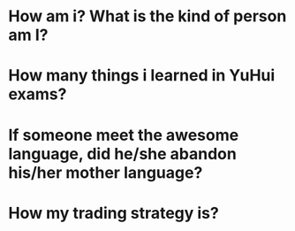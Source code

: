 # How am i? What is the kind of person am I?

# How many things i learned in YuHui exams?

# If someone meet the awesome language, did he/she abandon his/her mother language?

# How my trading strategy is?
